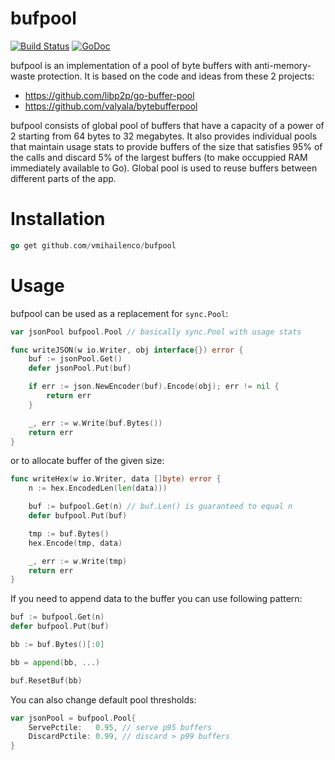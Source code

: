 # bufpool

[![Build Status](https://travis-ci.org/vmihailenco/bufpool.svg)](https://travis-ci.org/vmihailenco/bufpool)
[![GoDoc](https://godoc.org/github.com/vmihailenco/bufpool?status.svg)](https://godoc.org/github.com/vmihailenco/bufpool)

bufpool is an implementation of a pool of byte buffers with anti-memory-waste protection. It is based on the code and ideas from these 2 projects:
- https://github.com/libp2p/go-buffer-pool
- https://github.com/valyala/bytebufferpool

bufpool consists of global pool of buffers that have a capacity of a power of 2 starting from 64 bytes to 32 megabytes. It also provides individual pools that maintain usage stats to provide buffers of the size that satisfies 95% of the calls and discard 5% of the largest buffers (to make occuppied RAM immediately available to Go). Global pool is used to reuse buffers between different parts of the app.

# Installation

``` go
go get github.com/vmihailenco/bufpool
```

# Usage

bufpool can be used as a replacement for `sync.Pool`:

``` go
var jsonPool bufpool.Pool // basically sync.Pool with usage stats

func writeJSON(w io.Writer, obj interface{}) error {
	buf := jsonPool.Get()
	defer jsonPool.Put(buf)

	if err := json.NewEncoder(buf).Encode(obj); err != nil {
		return err
	}

	_, err := w.Write(buf.Bytes())
	return err
}
```

or to allocate buffer of the given size:

``` go
func writeHex(w io.Writer, data []byte) error {
	n := hex.EncodedLen(len(data)))

	buf := bufpool.Get(n) // buf.Len() is guaranteed to equal n
	defer bufpool.Put(buf)

	tmp := buf.Bytes()
	hex.Encode(tmp, data)

	_, err := w.Write(tmp)
	return err
}
```

If you need to append data to the buffer you can use following pattern:

``` go
buf := bufpool.Get(n)
defer bufpool.Put(buf)

bb := buf.Bytes()[:0]

bb = append(bb, ...)

buf.ResetBuf(bb)
```

You can also change default pool thresholds:

``` go
var jsonPool = bufpool.Pool{
	ServePctile:   0.95, // serve p95 buffers
	DiscardPctile: 0.99, // discard > p99 buffers
}
```
